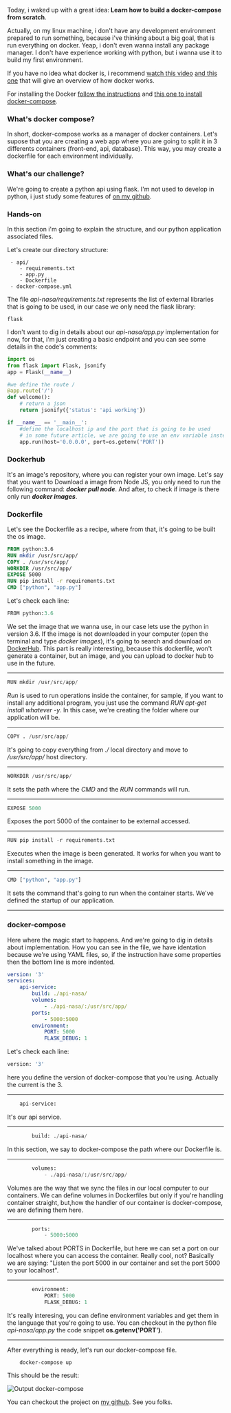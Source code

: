 Today, i waked up with a great idea: **Learn how to build a docker-compose from scratch**.

Actually, on my linux machine, i don't have any development environment prepared to run something, because i've thinking about a big goal, that is run everything on docker. Yeap, i don't even wanna install any package manager. I don't have experience working with python, but i wanna use it to build my first environment.

If you have no idea what docker is, i recommend [watch this video](https://www.youtube.com/watch?v=pGYAg7TMmp0) [and this one](https://www.youtube.com/watch?v=YFl2mCHdv24) that will give an overview of how docker works.

For installing the Docker [follow the instructions](https://docs.docker.com/engine/install/ubuntu/) and [this one to install docker-compose](https://docs.docker.com/compose/install/).

### What's docker compose?
In short, docker-compose works as a manager of docker containers. Let's supose that you are creating a web app where you are going to split it in 3 differents containers (front-end, api, database). This way, you may create a dockerfile for each environment individually.

### What's our challenge?
We're going to create a python api using flask. I'm not used to develop in python, i just study some features of [on my github](https://github.com/alissonzampietro/beginning-python).

### Hands-on
In this section i'm going to explain the structure, and our python application associated files.

Let's create our directory structure:

```
 - api/
    - requirements.txt
    - app.py
    - Dockerfile
 - docker-compose.yml
```

The file *api-nasa/requirements.txt* represents the list of external libraries that is going to be used, in our case we only need the flask library:

```
flask
```

I don't want to dig in details about our *api-nasa/app.py* implementation for now, for that, i'm just creating a basic endpoint and you can see some details in the code's comments:

```python
import os
from flask import Flask, jsonify
app = Flask(__name__)

#we define the route /
@app.route('/')
def welcome():
    # return a json
    return jsonify({'status': 'api working'})

if __name__ == '__main__':
    #define the localhost ip and the port that is going to be used
    # in some future article, we are going to use an env variable instead a hardcoded port 
    app.run(host='0.0.0.0', port=os.getenv('PORT'))
```
### Dockerhub
It's an image's repository, where you can register your own image. Let's say that you want to Download a image from Node JS, you only need to run the following command: __*docker pull node*__. And after, to check if image is there only run __*docker images*__.

### Dockerfile

Let's see the Dockerfile as a recipe, where from that, it's going to be built the os image.

```Dockerfile
FROM python:3.6
RUN mkdir /usr/src/app/
COPY . /usr/src/app/
WORKDIR /usr/src/app/
EXPOSE 5000
RUN pip install -r requirements.txt
CMD ["python", "app.py"]
```
Let's check each line:

```python
FROM python:3.6
``` 
We set the image that we wanna use, in our case lets
use the python in version 3.6. If the image is not downloaded in your computer (open the terminal and type *docker images*), it's going to search and download on [DockerHub](https://http://hub.docker.com/link). This part is really interesting, because this dockerfile, won't generate a container, but an image, and you can upload to docker hub to use in the future.

*** 

```python
RUN mkdir /usr/src/app/
``` 
*Run* is used to run operations inside the container, for sample, if you want to install any additional program, you just use the command *RUN apt-get install whatever -y*. In this case, we're creating the folder where our application will be.

*** 

```python
COPY . /usr/src/app/
``` 
It's going to copy everything from *./* local directory and move to */usr/src/app/* host directory.

*** 

```python
WORKDIR /usr/src/app/
``` 
It sets the path where the *CMD* and the *RUN* commands will run.

*** 

```python
EXPOSE 5000
``` 
Exposes the port 5000 of the container to be external accessed.

*** 

```python
RUN pip install -r requirements.txt
``` 
Executes when the image is been generated. It works for when you want to install something in the image.

*** 

```python
CMD ["python", "app.py"]
``` 
It sets the command that's going to run when the container starts. We've defined the startup of our application.

******


### docker-compose
Here where the magic start to happens. And we're going to dig in details about implementation. How you can see in the file, we have identation because we're using YAML files, so, if the instruction have some properties then the bottom line is more indented.

```yaml
version: '3'
services: 
    api-service:
        build: ./api-nasa/
        volumes: 
            - ./api-nasa/:/usr/src/app/
        ports: 
            - 5000:5000
        environment: 
            PORT: 5000
            FLASK_DEBUG: 1
```

Let's check each line:

```python
version: '3'
``` 
here you define the version of docker-compose that you're using. Actually the current is the 3.

*** 

```python
    api-service:
``` 
It's our api service. 

*** 

```python
        build: ./api-nasa/
```
In this section, we say to docker-compose the path where our Dockerfile is.

*** 

```python
        volumes: 
            - ./api-nasa/:/usr/src/app/
```
Volumes are the way that we sync the files in our local computer to our containers. We can define volumes in Dockerfiles but only if you're handling container straight, but,how the handler of our container is docker-compose, we are defining them here. 

*** 

```python
        ports: 
            - 5000:5000
```
We've talked about PORTS in Dockerfile, but here we can set a port on our localhost where you can access the container. Really cool, not? Basically we are saying: "Listen the port 5000 in our container and set the port 5000 to your localhost".

*** 

```python
        environment: 
            PORT: 5000
            FLASK_DEBUG: 1
```
It's really interesing, you can define environment variables and get them in the language that you're going to use. You can checkout in the python file *api-nasa/app.py* the code snippet **os.getenv('PORT')**.

******

After everything is ready, let's run our docker-compose file.

```shell
    docker-compose up
```

This should be the result:

![Output docker-compose](https://dev-to-uploads.s3.amazonaws.com/i/c478fnbz58jxpvv7y0im.png)

You can checkout the project on [my github](https://github.com/alissonzampietro/flask-api). See you folks.